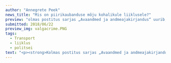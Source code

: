 ```yaml
---
author: "Annegrete Peek"
news_title: "Mis on piirikaubanduse mõju kohalikule liiklusele?"
preview: "olmas postitus sarjas „Avaandmed ja andmeajakirjandus“ uurib, mis on piirikaubanduse mõju liiklusele. Täpsemalt vaatame, kuidas on liiklusrikkumiste ja -õnnetuste arvud muutunud nii Valga ja Ikla piiripunktide läheduses kui ka ülejäänud Eestis.</strong></p><p>Meediast loeme ikka, et <a href=\"https://majandus24.postimees.ee/4506458/rahvusvaheline-uuring-latlased-ja-leedukad-ostavad-naaberriigist-toitu-eestlased-alkoholi?_ga\" >eestlased käivad Lätis alkoholi ostmas</a>ja <a href=\"http://arileht.delfi.ee/news/uudised/valusad-tagajarjed-alkoaktsiisi-laekumine-kujuneb-toenaoliselt-isegi-tootjate-algsest-prognoosist-madalamaks?id=80587325\" >kui palju see Eesti riigile on maksma läinud</a>. Samuti on väidetud, et <a href=\"http://www.pealinn.ee/newset/alkoralli-on-liiklusonnetuste-arvu-valgamaal-oluliselt-tostnud-n184548\" >alkoralli on  Valgamaa liiklusõnnetuste arvu tõstnud</a>. Kas selliseid tulemusi näeme ka avaandmetes?"
submitted: 2018/06/22
preview_img: valgacrime.PNG
tags:
  - Transport
  - liiklus
  - politsei
text: "<p><strong>Kolmas postitus sarjas „Avaandmed ja andmeajakirjandus“ uurib, mis on piirikaubanduse mõju liiklusele. Täpsemalt vaatame, kuidas on liiklusrikkumiste ja -õnnetuste arvud muutunud nii Valga ja Ikla piiripunktide läheduses kui ka ülejäänud Eestis.</strong></p><p>Meediast loeme ikka, et <a href=\"https://majandus24.postimees.ee/4506458/rahvusvaheline-uuring-latlased-ja-leedukad-ostavad-naaberriigist-toitu-eestlased-alkoholi?_ga\" >eestlased käivad Lätis alkoholi ostmas</a>ja <a href=\"http://arileht.delfi.ee/news/uudised/valusad-tagajarjed-alkoaktsiisi-laekumine-kujuneb-toenaoliselt-isegi-tootjate-algsest-prognoosist-madalamaks?id=80587325\" >kui palju see Eesti riigile on maksma läinud</a>. Samuti on väidetud, et <a href=\"http://www.pealinn.ee/newset/alkoralli-on-liiklusonnetuste-arvu-valgamaal-oluliselt-tostnud-n184548\" >alkoralli on  Valgamaa liiklusõnnetuste arvu tõstnud</a>. Kas selliseid tulemusi näeme ka avaandmetes?</p><p>Vastamiseks vaatleme Eesti olukorda viimase 5 aasta jooksul. Analüüsis on 2013-2015 on nii öelda kontrollaastad ja 2016-2017 on aastad, kui piirikaubandus on õitsenud. Populaarsemad külastuskohad Läti piiril on Valga ja Ikla piiripunktid, sellest lähtuvalt jagame Eesti kolmeks piirkonnaks:</p><ul><li>Valga piirkonnaks nimetame ala, mis jääb Valga piiripunktist 40 km raadiusesse;</li><li>Ikla piirkonnaks nimetame ala, mis jääb Ikla piiripunktist 40 km raadiusesse;</li><li>ülejäänud Eesti.</li></ul><p>Esimesena uurime liiklusrikkumisi. Nende kohta on meil väga head avaandmed - <a href=\"https://www2.politsei.ee/et/organisatsioon/analuus-ja-statistika/avaandmed.dot\" >politsei liiklusjärelevalve andmed</a>. Vaatame, mismoodi on erinevate rikkumiste arv muutunud nendes kolmes piirkonnas.</p><p><img src=\"https://raw.githubusercontent.com/okestonia/Data-Viz-Protos/master/piirikaubandus/liiklusrikkumine.png\", style=\"width: 100%\"></p><p>Kõikides piirkondades on liiklusrikkumiste arv vähenenud. Kui ülejäänud Eestis kiiruseületamiste arv kasvas 2016. aastani, siis piirialadel on see stabiilselt vähenenud. Ka kõikide teiste liikide rikkumiste arvud on vähenenud.</p><p>2017. aasta arve vaadates peame meeles pidama, et aasta teises pooles toimus Eesti eesistumine, mis vajas rohkem politsei panust teistes valdkondades. Politseil ei olnud võimalik nii palju liiklusjärelevalvega tegeleda kui eelnevatel aastatel.  </p><p>Teisena vaatame liiklusõnnetuste andmeid. Kahjuks ei ole selle jaoks avaandmete kogu, kuid lähendi saab <a href=\"http://kindlustus.maps.arcgis.com/apps/Viewer/index.html?appid=abd977aeea074631845cc67bfc3da87d\" >Eesti Liikluskindlustuse Fondi andmetest</a>. Nende andmetest näeme õnnetusi, kus on kaasatud kindlustus.</p><p><img src=\"https://raw.githubusercontent.com/okestonia/Data-Viz-Protos/master/piirikaubandus/liiklusonnetus.png\" style=\"width: 100%\"></p><p>Liiklusõnnetuste arv on üldiselt kasvanud. Kuna Iklas on õnnetusi vähe, siis selle kasv on ka kõige suurem. Valga piirkonna liiklusõnnetuste arvud ei liigu samas taktis kui ülejäänud Eestis. Samas kui võrrelda Valga piirkonna ja ülejäänud Eesti maksimaalseid ja minimaalseid arve, siis mõlemal on maksimum 14% kõrgem kui miinimum. Kui 2014. aasta madal arv välja arvata, siis liiklusõnnetuste arv Valga piirkonnas on olnud peaaegu stabiilne.</p><p><strong>Piirikaubandus ei ole muutnud liiklust Valga ega Ikla piirkonnas ohtlikumaks. Liiklusrikkumiste arv on stabiilselt vähenenud ja liiklusõnnetuste arv on küll kasvanud, aga see on kasvanud ka ülejäänud Eestis.</strong></p><p><em>Avaandmete portaali sisustatakse Euroopa Liidu struktuuritoetuse toetusskeemist \"Infoühiskonna teadlikkuse tõstmine\", mida rahastab Euroopa Regionaalarengu Fond. Projekti tegevused viib läbi MTÜ Open Knowledge Estonia.</em></p><blockquote><p>Allikad:</p><p><a href=\"https://www2.politsei.ee/et/organisatsioon/analuus-ja-statistika/avaandmed.dot\" >https://www2.politsei.ee/et/organisatsioon/analuus-ja-statistika/avaandmed.dot</a></p><p><a href=\"http://kindlustus.maps.arcgis.com/apps/Viewer/index.html?appid=abd977aeea074631845cc67bfc3da87d\" >http://kindlustus.maps.arcgis.com/apps/Viewer/index.html?appid=abd977aeea074631845cc67bfc3da87d</a></p><p><a href=\"https://github.com/okestonia/Data-Viz-Protos/tree/master/piirikaubandus\" >https://github.com/okestonia/Data-Viz-Protos/tree/master/piirikaubandus</a></p></blockquote>"
---
```

